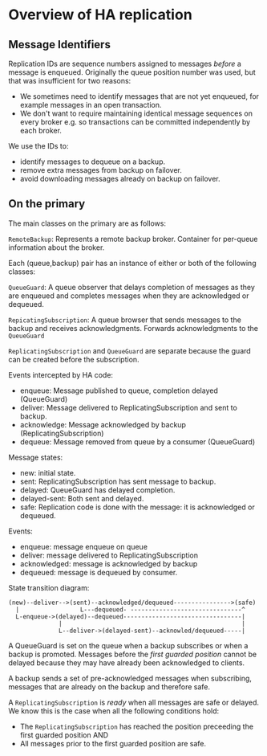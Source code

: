 <!--
    Licensed to the Apache Software Foundation (ASF) under one
    or more contributor license agreements.  See the NOTICE file
    distributed with this work for additional information
    regarding copyright ownership.  The ASF licenses this file
    to you under the Apache License, Version 2.0 (the
    "License"); you may not use this file except in compliance
    with the License.  You may obtain a copy of the License at

      http://www.apache.org/licenses/LICENSE-2.0

    Unless required by applicable law or agreed to in writing,
    software distributed under the License is distributed on an
    "AS IS" BASIS, WITHOUT WARRANTIES OR CONDITIONS OF ANY
    KIND, either express or implied.  See the License for the
    specific language governing permissions and limitations
    under the License.
-->

Overview of HA replication
==========================

Message Identifiers
-------------------

Replication IDs are sequence numbers assigned to messages *before* a message is
enqueued.  Originally the queue position number was used, but that was
insufficient for two reasons:
-  We sometimes need to identify messages that are not yet enqueued, for example messages in an open transaction.
- We don't want to require maintaining identical message sequences on every broker e.g. so transactions can be committed independently by each broker.

We use the IDs to:
- identify messages to dequeue on a backup.
- remove extra messages from backup on failover.
- avoid downloading messages already on backup on failover.


On the primary
--------------

The main classes on the primary are as follows:

`RemoteBackup`: Represents a remote backup broker. Container for per-queue
information about the broker.

Each (queue,backup) pair has an instance of either or both of the following
classes:

`QueueGuard`: A queue observer that delays completion of messages as they are
enqueued and completes messages when they are acknowledged or dequeued.

`RepicatingSubscription`: A queue browser that sends messages to the backup and
receives acknowledgments. Forwards acknowledgments to the `QueueGuard`

`ReplicatingSubscription` and `QueueGuard` are separate because the guard
can be created before the subscription.

Events intercepted by HA code:

- enqueue: Message published to queue, completion delayed (QueueGuard)
- deliver: Message delivered to ReplicatingSubscription and sent to backup.
- acknowledge: Message acknowledged by backup (ReplicatingSubscription)
- dequeue: Message removed from queue by a consumer (QueueGuard)

Message states:
- new: initial state.
- sent: ReplicatingSubscription has sent message to backup.
- delayed: QueueGuard has delayed completion.
- delayed-sent: Both sent and delayed.
- safe: Replication code is done with the message: it is acknowledged or dequeued.

Events:
- enqueue: message enqueue on queue
- deliver: message delivered to ReplicatingSubscription
- acknowledged: message is acknowledged by backup
- dequeued: message is dequeued by consumer.

State transition diagram:

    (new)--deliver-->(sent)--acknowledged/dequeued---------------->(safe)
      |                 L---dequeued- -------------------------------^
      L-enqueue->(delayed)--dequeued---------------------------------|
                  |                                                  |
                  L--deliver->(delayed-sent)--acknowled/dequeued-----|


A QueueGuard is set on the queue when a backup subscribes or when a backup is
promoted. Messages before the _first guarded position_ cannot be delayed
because they may have already been acknowledged to clients.

A backup sends a set of pre-acknowledged messages when subscribing, messages
that are already on the backup and therefore safe.

A `ReplicatingSubscription` is _ready_ when all messages are safe or delayed.  We
know this is the case when all the following conditions hold:

- The `ReplicatingSubscription` has reached the position preceeding the first guarded position AND
- All messages prior to the first guarded position are safe.
